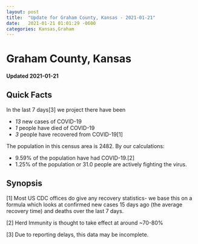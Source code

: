 ```yaml
---
layout: post
title:  "Update for Graham County, Kansas - 2021-01-21"
date:   2021-01-21 01:01:29 -0600
categories: Kansas,Graham
---
```


# Graham County, Kansas
#### Updated 2021-01-21

## Quick Facts

In the last 7 days[3] we project there have been
- *13* new cases of COVID-19
- *1* people have died of COVID-19
- *3* people have recovered from COVID-19[1]

The population in this census area is 2482. By our calculations:
- 9.59% of the population have had COVID-19.[2]
- 1.25% of the population or 31.0 people are actively fighting the virus.

## Synopsis




[1] Most US CDC offices do give any recovery statistics- we base this on a formula which looks at confirmed new cases
15 days ago (the average recovery time) and deaths over the last 7 days.

[2] Herd Immunity is thought to take effect at around ~70-80%

[3] Due to reporting delays, this data may be incomplete.
 
    